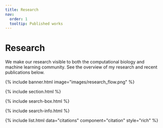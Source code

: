 ```yaml
---
title: Research
nav:
  order: 1
  tooltip: Published works
---
```


# <i class="fas fa-microscope"></i>Research

We make our research visible to both the computational biology and machine learning community. See the overview of my research and recent publications below.

{% include banner.html image="images/research_flow.png" %}

{% include section.html %}

{% include search-box.html %}

{% include search-info.html %}

{% include list.html data="citations" component="citation" style="rich" %}

